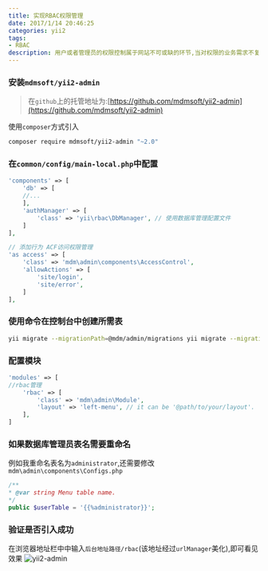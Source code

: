 ```yaml
---
title: 实现RBAC权限管理
date: 2017/1/14 20:46:25
categories: yii2
tags: 
- RBAC
description: 用户或者管理员的权限控制属于网站不可或缺的环节,当对权限的业务需求不复杂时,为避免重复造轮子,可直接引用第三方库,本文引入yii2-admin实现RBAC的权利控制与管理
---
```


### 安装`mdmsoft/yii2-admin`
>在`github`上的托管地址为:[https://github.com/mdmsoft/yii2-admin](https://github.com/mdmsoft/yii2-admin)

使用`composer`方式引入
```bash
composer require mdmsoft/yii2-admin "~2.0"
```

### 在`common/config/main-local.php`中配置
```php
'components' => [
	'db' => [
	//...
	],
	'authManager' => [
		'class' => 'yii\rbac\DbManager', // 使用数据库管理配置文件
	]
],

// 添加行为 ACF访问权限管理
'as access' => [
	'class' => 'mdm\admin\components\AccessControl',
	'allowActions' => [
		'site/login',
		'site/error',
	]
],
```
### 使用命令在控制台中创建所需表
```bash
yii migrate --migrationPath=@mdm/admin/migrations yii migrate --migrationPath=@yii/rbac/migrations
```

### 配置模块
```php
'modules' => [
//rbac管理
	'rbac' => [
		'class' => 'mdm\admin\Module',
		'layout' => 'left-menu', // it can be '@path/to/your/layout'.
	],
]
```

### 如果数据库管理员表名需要重命名
例如我重命名表名为`administrator`,还需要修改`mdm\admin\components\Configs.php`

```php
/**
* @var string Menu table name.
*/
public $userTable = '{{%administrator}}';
```

### 验证是否引入成功
在浏览器地址栏中中输入`后台地址路径/rbac`(该地址经过`urlManager`美化),即可看见效果
![yii2-admin](http://ooqid2far.bkt.clouddn.com/myblog/yii2-admin.png)







